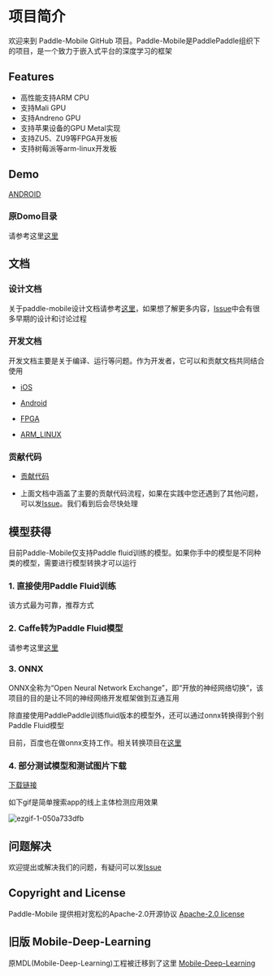 # 项目简介

<!--[![Release](https://img.shields.io/github/release/PaddlePaddle/Paddle-Mobile.svg)](https://github.com/PaddlePaddle/Paddle-Mobile/releases)
[![License](https://img.shields.io/badge/license-Apache%202-blue.svg)](LICENSE)-->


欢迎来到 Paddle-Mobile GitHub 项目。Paddle-Mobile是PaddlePaddle组织下的项目，是一个致力于嵌入式平台的深度学习的框架

## Features

- 高性能支持ARM CPU 
- 支持Mali GPU
- 支持Andreno GPU
- 支持苹果设备的GPU Metal实现
- 支持ZU5、ZU9等FPGA开发板
- 支持树莓派等arm-linux开发板

## Demo
[ANDROID](https://github.com/xiebaiyuan/paddle-mobile-demo)

### 原Domo目录

请参考这里[这里](https://github.com/PaddlePaddle/paddle-mobile/tree/develop/demo)

## 文档

### 设计文档

关于paddle-mobile设计文档请参考[这里](https://github.com/PaddlePaddle/paddle-mobile/blob/develop/doc/design_doc.md)，如果想了解更多内容，[Issue](https://github.com/PaddlePaddle/paddle-mobile/issues)中会有很多早期的设计和讨论过程


### 开发文档

开发文档主要是关于编译、运行等问题。作为开发者，它可以和贡献文档共同结合使用

* [iOS](https://github.com/PaddlePaddle/paddle-mobile/blob/develop/doc/development_ios.md)

* [Android](https://github.com/PaddlePaddle/paddle-mobile/blob/develop/doc/development_android.md)

* [FPGA](https://github.com/PaddlePaddle/paddle-mobile/blob/develop/doc/development_fpga.md)

* [ARM_LINUX](https://github.com/PaddlePaddle/paddle-mobile/blob/develop/doc/development_arm_linux.md)

### 贡献代码

- [贡献代码](https://github.com/PaddlePaddle/paddle-mobile/blob/develop/CONTRIBUTING.md)

- 上面文档中涵盖了主要的贡献代码流程，如果在实践中您还遇到了其他问题，可以发[Issue](https://github.com/PaddlePaddle/paddle-mobile/issues)。我们看到后会尽快处理


## 模型获得
目前Paddle-Mobile仅支持Paddle fluid训练的模型。如果你手中的模型是不同种类的模型，需要进行模型转换才可以运行

### 1. 直接使用Paddle Fluid训练

该方式最为可靠，推荐方式

### 2. Caffe转为Paddle Fluid模型

请参考这里[这里](https://github.com/PaddlePaddle/models/tree/develop/fluid/PaddleCV/image_classification/caffe2fluid)

### 3. ONNX

ONNX全称为“Open Neural Network Exchange”，即“开放的神经网络切换”，该项目的目的是让不同的神经网络开发框架做到互通互用

除直接使用PaddlePaddle训练fluid版本的模型外，还可以通过onnx转换得到个别Paddle Fluid模型

目前，百度也在做onnx支持工作。相关转换项目在[这里](https://github.com/PaddlePaddle/paddle-onnx)

### 4. 部分测试模型和测试图片下载

[下载链接](http://mms-graph.bj.bcebos.com/paddle-mobile%2FmodelsAndImages.zip)

如下gif是简单搜索app的线上主体检测应用效果

![ezgif-1-050a733dfb](http://otkwwi4x8.bkt.clouddn.com/2018-07-05-ezgif-1-050a733dfb.gif)

## 问题解决

欢迎提出或解决我们的问题，有疑问可以发[Issue](https://github.com/PaddlePaddle/paddle-mobile/issues)

## Copyright and License
Paddle-Mobile 提供相对宽松的Apache-2.0开源协议 [Apache-2.0 license](LICENSE)


## 旧版 Mobile-Deep-Learning
原MDL(Mobile-Deep-Learning)工程被迁移到了这里 [Mobile-Deep-Learning](https://github.com/allonli/mobile-deep-learning) 

